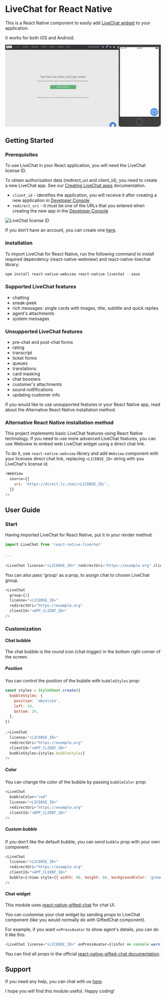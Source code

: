 # LiveChat for React Native

This is a React Native component to easily add [LiveChat widget](https://www.livechatinc.com/) to your application.

It works for both iOS and Android.

![LiveChat for React Native demo](https://raw.githubusercontent.com/venits/react-native-router-flux/master/livechatdemo.gif)

## Getting Started

### Prerequisites

To use LiveChat in your React application, you will need the LiveChat license ID.

To obtain authorization data (redirect_uri and client_id), you need to create a new LiveChat app. See our [Creating LiveChat apps](https://developers.livechatinc.com/docs/getting-started/guides/#creating-livechat-apps) documentation.

- `client_id` - identifies the application, you will receive it after creating a new application in [Developer Console](https://developers.livechatinc.com/console/apps)
- `redirect_uri` - it must be one of the URLs that you entered when creating the new app in the [Developer Console](https://developers.livechatinc.com/console/apps)

![LiveChat license ID](react-native-app-details.png)

If you don't have an account, you can create one [here](https://www.livechatinc.com/).

### Installation

To import LiveChat for React Native, run the following command to install required dependency (react-native-webview) and react-native-livechat library:

```javascript
npm install react-native-webview react-native-livechat --save
```

### Supported LiveChat features

- chatting
- sneak-peek
- rich messages: single cards with images, title, subtitle and quick replies
- agent's attachments
- system messages

### Unsupported LiveChat features

- pre-chat and post-chat forms
- rating
- transcript
- ticket forms
- queues
- translations
- card masking
- chat boosters
- customer's attachments
- sound notfifications
- updating customer info

If you would like to use unsupported features in your React Native app, read about the Alternative React Native installation method.

### Alternative React Native installation method

This project implements basic LiveChat features using React Native technology. If you need to use more advanced LiveChat features, you can use Webview to embed web LiveChat widget using a direct chat link.

To do it, use `react-native-webview` library and add `Webview` component with your licenses direct chat link, replacing `<LICENSE_ID>` string with you LiveChat's license id.

```javascript
<WebView
  source={{
    uri: 'https://direct.lc.chat/<LICENSE_ID/',
  }}
/>
```

## User Guide

### Start

Having imported LiveChat for React Native, put it in your render method:

```javascript
import LiveChat from 'react-native-livechat'

...

<LiveChat license="<LICENSE_ID>" redirectUri="https://example.org" clientId="<APP_CLIENT_ID>" />
```

You can also pass 'group' as a prop, to assign chat to chosen LiveChat group.

```javascript
<LiveChat
  group={2}
  license="<LICENSE_ID>"
  redirectUri="https://example.org"
  clientId="<APP_CLIENT_ID>"
/>
```

### Customization

#### Chat bubble

The chat bubble is the round icon (chat trigger) in the bottom right corner of the screen.

##### Position

You can control the position of the bubble with `bubbleStyles` prop:

```javascript
const styles = StyleSheet.create({
  bubbleStyles: {
    position: 'absolute',
    left: 24,
    bottom: 24,
  },
})

;<LiveChat
  license="<LICENSE_ID>"
  redirectUri="https://example.org"
  clientId="<APP_CLIENT_ID>"
  bubbleStyles={styles.bubbleStyles}
/>
```

##### Color

You can change the color of the bubble by passing `bubbleColor` prop:

```javascript
<LiveChat
  bubbleColor="red"
  license="<LICENSE_ID>"
  redirectUri="https://example.org"
  clientId="<APP_CLIENT_ID>"
/>
```

##### Custom bubble

If you don't like the default bubble, you can send `bubble` prop with your own component:

```javascript
<LiveChat
  license="<LICENSE_ID>"
  redirectUri="https://example.org"
  clientId="<APP_CLIENT_ID>"
  bubble={<View style={{ width: 60, height: 60, backgroundColor: 'green' }} />}
/>
```

#### Chat widget

This module uses [react-native-gifted-chat](https://github.com/FaridSafi/react-native-gifted-chat) for chat UI.

You can customise your chat widget by sending props to LiveChat component (like you would normally do with GiftedChat component).

For example, if you want `onPressAvatar` to show agent's details, you can do it like this:

```javascript
<LiveChat license="<LICENSE_ID>" onPressAvatar={(info) => console.warn(info)} />
```

You can find all props in the official [react-native-gifted-chat documentation](https://github.com/FaridSafi/react-native-gifted-chat).

## Support

If you need any help, you can chat with us [here](https://livechatinc.com/).

I hope you will find this module useful. Happy coding!

